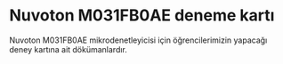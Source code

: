 # Nuvoton M031FB0AE deneme kartı
 Nuvoton M031FB0AE mikrodenetleyicisi için öğrencilerimizin yapacağı deney kartına ait dökümanlardır.
